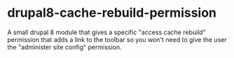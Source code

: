 # drupal8-cache-rebuild-permission
A small drupal 8 module that gives a specific "access cache rebuild" permission that adds a link to the toolbar so you won't need to give the user the "administer site config" permission.
